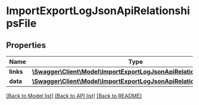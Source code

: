 # ImportExportLogJsonApiRelationshipsFile

## Properties
Name | Type | Description | Notes
------------ | ------------- | ------------- | -------------
**links** | [**\Swagger\Client\Model\ImportExportLogJsonApiRelationshipsFileLinks**](ImportExportLogJsonApiRelationshipsFileLinks.md) |  | [optional] 
**data** | [**\Swagger\Client\Model\ImportExportLogJsonApiRelationshipsFileData**](ImportExportLogJsonApiRelationshipsFileData.md) |  | [optional] 

[[Back to Model list]](../../README.md#documentation-for-models) [[Back to API list]](../../README.md#documentation-for-api-endpoints) [[Back to README]](../../README.md)

